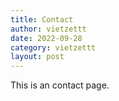 ```yaml
---
title: Contact
author: vietzettt
date: 2022-09-28
category: vietzettt
layout: post
---
```


This is an contact page.